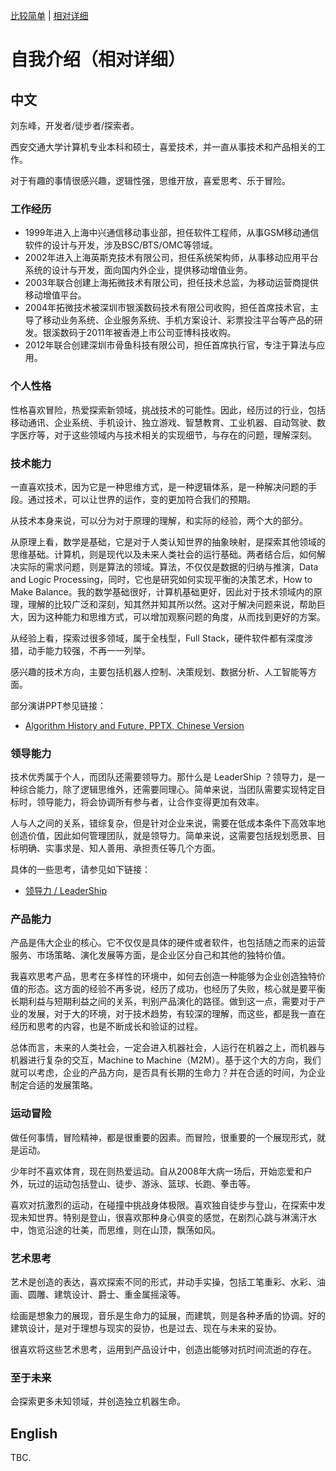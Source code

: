 

[比较简单]( /dooyo/df) | [相对详细]( /dooyo/df2)



# 自我介绍（相对详细）


## 中文

刘东峰，开发者/徒步者/探索者。

西安交通大学计算机专业本科和硕士，喜爱技术，并一直从事技术和产品相关的工作。

对于有趣的事情很感兴趣，逻辑性强，思维开放，喜爱思考、乐于冒险。

### 工作经历
* 1999年进入上海中兴通信移动事业部，担任软件工程师，从事GSM移动通信软件的设计与开发，涉及BSC/BTS/OMC等领域。
* 2002年进入上海英斯克技术有限公司，担任系统架构师，从事移动应用平台系统的设计与开发，面向国内外企业，提供移动增值业务。
* 2003年联合创建上海拓微技术有限公司，担任技术总监，为移动运营商提供移动增值平台。
* 2004年拓微技术被深圳市银溪数码技术有限公司收购，担任首席技术官，主导了移动业务系统、企业服务系统、手机方案设计、彩票投注平台等产品的研发。银溪数码于2011年被香港上市公司亚博科技收购。
* 2012年联合创建深圳市骨鱼科技有限公司，担任首席执行官，专注于算法与应用。

### 个人性格

性格喜欢冒险，热爱探索新领域，挑战技术的可能性。因此，经历过的行业，包括移动通讯、企业系统、手机设计、独立游戏、智慧教育、工业机器、自动驾驶、数字医疗等，对于这些领域内与技术相关的实现细节，与存在的问题，理解深刻。

### 技术能力

一直喜欢技术，因为它是一种思维方式，是一种逻辑体系，是一种解决问题的手段。通过技术，可以让世界的运作，变的更加符合我们的预期。

从技术本身来说，可以分为对于原理的理解，和实际的经验，两个大的部分。

从原理上看，数学是基础，它是对于人类认知世界的抽象映射，是探索其他领域的思维基础。计算机，则是现代以及未来人类社会的运行基础。两者结合后，如何解决实际的需求问题，则是算法的领域。算法，不仅仅是数据的归纳与推演，Data and Logic Processing，同时，它也是研究如何实现平衡的决策艺术，How to Make Balance。我的数学基础很好，计算机基础更好，因此对于技术领域内的原理，理解的比较广泛和深刻，知其然并知其所以然。这对于解决问题来说，帮助巨大，因为这种能力和思维方式，可以增加观察问题的角度，从而找到更好的方案。

从经验上看，探索过很多领域，属于全栈型，Full Stack，硬件软件都有深度涉猎，动手能力较强，不再一一列举。

感兴趣的技术方向，主要包括机器人控制、决策规划、数据分析、人工智能等方面。

部分演讲PPT参见链接：
* [Algorithm History and Future, PPTX, Chinese Version]( /tech/Algorithm_History_and_Future.df.df.20190710.1834.pptx )
 

### 领导能力

技术优秀属于个人，而团队还需要领导力。那什么是 LeaderShip ？领导力，是一种综合能力，除了逻辑思维外，还需要同理心。简单来说，当团队需要实现特定目标时，领导能力，将会协调所有参与者，让合作变得更加有效率。

人与人之间的关系，错综复杂，但是针对企业来说，需要在低成本条件下高效率地创造价值，因此如何管理团队，就是领导力。简单来说，这需要包括规划愿景、目标明确、实事求是、知人善用、承担责任等几个方面。

具体的一些思考，请参见如下链接：
* [领导力 / LeaderShip ]( /dooyo/leadership )


### 产品能力

产品是伟大企业的核心。它不仅仅是具体的硬件或者软件，也包括随之而来的运营服务、市场策略、演化发展等方面，是企业区分自己和其他的独特价值。

我喜欢思考产品，思考在多样性的环境中，如何去创造一种能够为企业创造独特价值的形态。这方面的经验不再多说，经历了成功，也经历了失败，核心就是要平衡长期利益与短期利益之间的关系，判别产品演化的路径。做到这一点，需要对于产业的发展，对于大的环境，对于技术趋势，有较深的理解，而这些，都是我一直在经历和思考的内容，也是不断成长和验证的过程。

总体而言，未来的人类社会，一定会进入机器社会，人运行在机器之上，而机器与机器进行复杂的交互，Machine to Machine（M2M）。基于这个大的方向，我们就可以考虑，企业的产品方向，是否具有长期的生命力？并在合适的时间，为企业制定合适的发展策略。


### 运动冒险

做任何事情，冒险精神，都是很重要的因素。而冒险，很重要的一个展现形式，就是运动。

少年时不喜欢体育，现在则热爱运动。自从2008年大病一场后，开始恋爱和户外，玩过的运动包括登山、徒步、游泳、篮球、长跑、拳击等。

喜欢对抗激烈的运动，在碰撞中挑战身体极限。喜欢独自徒步与登山，在探索中发现未知世界。特别是登山，很喜欢那种身心俱变的感觉，在剧烈心跳与淋漓汗水中，饱览沿途的壮美，而思维，则在山顶，飘荡如风。

### 艺术思考

艺术是创造的表达，喜欢探索不同的形式，并动手实操，包括工笔重彩、水彩、油画、圆雕、建筑设计、爵士、重金属摇滚等。

绘画是想象力的展现，音乐是生命力的延展，而建筑，则是各种矛盾的协调。好的建筑设计，是对于理想与现实的妥协，也是过去、现在与未来的妥协。

很喜欢将这些艺术思考，运用到产品设计中，创造出能够对抗时间流逝的存在。

### 至于未来

会探索更多未知领域，并创造独立机器生命。



## English

TBC.

